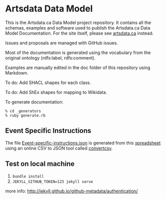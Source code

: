 # Artsdata Data Model

This is the Artsdata.ca Data Model project repository. It contains all the schemas, examples and software used to publish the Artsdata.ca Data Model Documentation. For the site itself, please see [artsdata.ca](http://artsdata.ca) instead.

Issues and proposals are managed with GitHub issues.

Most of the documentation is generated using the vocabulary from the original ontology (rdfs:label, rdfs:comment).

Examples are manually edited in the doc folder of this repository using Markdown.

To do: Add SHACL shapes for each class.

To do: Add ShEx shapes for mapping to Wikidata.

To generate documentation:

    % cd _generators
    % ruby generate.rb


## Event Specific Instructions
The file [Event-specific-instructions.json](/_data/Event-specific-instructions.json) is generated from this [spreadsheet](https://docs.google.com/spreadsheets/d/1zGMVtrMO6Ja82jblir2AUjzSYAciCXBwoNzi-pomGok/edit#gid=0)
using an online CSV to JSON tool called [convertcsv](https://www.convertcsv.com/csv-to-json.html).


## Test on local machine
1. `bundle install`
2. `JEKYLL_GITHUB_TOKEN=123 jekyll serve`

more info: http://jekyll.github.io/github-metadata/authentication/